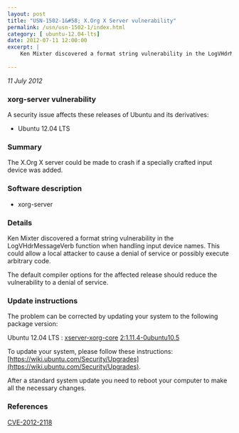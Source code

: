 ```yaml
---
layout: post
title: "USN-1502-1&#58; X.Org X Server vulnerability"
permalink: /usn/usn-1502-1/index.html
category: [ ubuntu-12.04-lts]
date: 2012-07-11 12:00:00
excerpt: |
    Ken Mixter discovered a format string vulnerability in the LogVHdrMessageVerb function when handling input device names. This could allow a local attacker to cause a denial of service or possibly execute arbitrary code.
    
--- 
```

 
 

*11 July 2012*

### xorg-server vulnerability

A security issue affects these releases of Ubuntu and its derivatives:

* Ubuntu 12.04 LTS

### Summary

The X.Org X server could be made to crash if a specially crafted input device was added.

### Software description

* xorg-server 

### Details

Ken Mixter discovered a format string vulnerability in the LogVHdrMessageVerb function when handling input device names. This could allow a local attacker to cause a denial of service or possibly execute arbitrary code.

The default compiler options for the affected release should reduce the vulnerability to a denial of service. 

### Update instructions

The problem can be corrected by updating your system to the following package version:

Ubuntu 12.04 LTS
 : [xserver-xorg-core](https://launchpad.net/ubuntu/+source/xorg-server) <span> [2:1.11.4-0ubuntu10.5](https://launchpad.net/ubuntu/+source/xorg-server/2:1.11.4-0ubuntu10.5) </span> 

To update your system, please follow these instructions: [https://wiki.ubuntu.com/Security/Upgrades](https://wiki.ubuntu.com/Security/Upgrades).

After a standard system update you need to reboot your computer to make all the necessary changes. 

### References

 
 [CVE-2012-2118](http://people.ubuntu.com/~ubuntu-security/cve/CVE-2012-2118)
 

